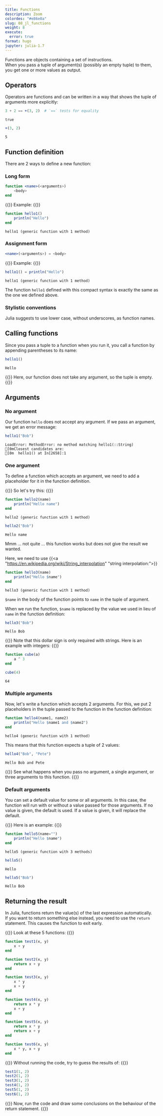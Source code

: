 ```yaml
---
title: Functions
description: Zoom
colordes: "#e86e0a"
slug: 08_jl_functions
weight: 8
execute:
  error: true
format: hugo
jupyter: julia-1.7
---
```




Functions are objects containing a set of instructions.<br>
When you pass a tuple of argument(s) (possibly an empty tuple) to them, you get one or more values as output.

## Operators

Operators are functions and can be written in a way that shows the tuple of arguments more explicitly:

``` julia
3 + 2 == +(3, 2)  # `==` tests for equality
```

    true

``` julia
+(3, 2)
```

    5

## Function definition

There are 2 ways to define a new function:

### Long form

``` julia
function <name>(<arguments>)
    <body>
end
```

{{<ex>}}
Example:
{{</ex>}}

``` julia
function hello1()
    println("Hello")
end
```

    hello1 (generic function with 1 method)

### Assignment form

``` julia
<name>(<arguments>) = <body>
```

{{<ex>}}
Example:
{{</ex>}}

``` julia
hello1() = println("Hello")
```

    hello1 (generic function with 1 method)

The function `hello1` defined with this compact syntax is exactly the same as the one we defined above.

### Stylistic conventions

Julia suggests to use lower case, without underscores, as function names.

## Calling functions

Since you pass a tuple to a function when you run it, you call a function by appending parentheses to its name:

``` julia
hello1()
```

    Hello

{{<notes>}}
Here, our function does not take any argument, so the tuple is empty.
{{</notes>}}

## Arguments

### No argument

Our function `hello` does not accept any argument. If we pass an argument, we get an error message:

``` julia
hello1("Bob")
```

    LoadError: MethodError: no method matching hello1(::String)
    [0mClosest candidates are:
    [0m  hello1() at In[2658]:1

### One argument

To define a function which accepts an argument, we need to add a placeholder for it in the function definition.

{{<ex>}}
So let's try this:
{{</ex>}}

``` julia
function hello2(name)
    println("Hello name")
end
```

    hello2 (generic function with 1 method)

``` julia
hello2("Bob")
```

    Hello name

Mmm ... not quite ... this function works but does not give the result we wanted.

Here, we need to use {{<a "https://en.wikipedia.org/wiki/String_interpolation" "string interpolation:">}}

``` julia
function hello3(name)
    println("Hello $name")
end
```

    hello3 (generic function with 1 method)

`$name` in the body of the function points to `name` in the tuple of argument.

When we run the function, `$name` is replaced by the value we used in lieu of `name` in the function definition:

``` julia
hello3("Bob")
```

    Hello Bob

{{<ex>}}
Note that this dollar sign is only required with strings. Here is an example with integers:
{{</ex>}}

``` julia
function cube(a)
    a ^ 3
end

cube(4)
```

    64

### Multiple arguments

Now, let's write a function which accepts 2 arguments. For this, we put 2 placeholders in the tuple passed to the function in the function definition:

``` julia
function hello4(name1, name2)
    println("Hello $name1 and $name2")
end
```

    hello4 (generic function with 1 method)

This means that this function expects a tuple of 2 values:

``` julia
hello4("Bob", "Pete")
```

    Hello Bob and Pete

{{<exo>}}
See what happens when you pass no argument, a single argument, or three arguments to this function.
{{</exo>}}

### Default arguments

You can set a default value for some or all arguments. In this case, the function will run with or without a value passed for those arguments. If no value is given, the default is used. If a value is given, it will replace the default.

{{<ex>}}
Here is an example:
{{</ex>}}

``` julia
function hello5(name="")
    println("Hello $name")
end
```

    hello5 (generic function with 3 methods)

``` julia
hello5()
```

    Hello 

``` julia
hello5("Bob")
```

    Hello Bob

## Returning the result

In Julia, functions return the value(s) of the last expression automatically.<br>
If you want to return something else instead, you need to use the `return` statement. This causes the function to exit early.

{{<ex>}}
Look at these 5 functions:
{{</ex>}}

``` julia
function test1(x, y)
    x + y
end

function test2(x, y)
    return x + y
end

function test3(x, y)
    x * y
    x + y
end

function test4(x, y)
    return x * y
    x + y
end

function test5(x, y)
    return x * y
    return x + y
end

function test6(x, y)
    x * y, x + y
end
```

{{<exo>}}
Without running the code, try to guess the results of:
{{</exo>}}

``` julia
test1(1, 2)
test2(1, 2)
test3(1, 2)
test4(1, 2)
test5(1, 2)
test6(1, 2)
```

{{<exo>}}
Now, run the code and draw some conclusions on the behaviour of the return statement.
{{</exo>}}

